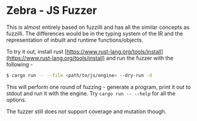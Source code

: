 # Zebra - JS Fuzzer

This is almost entirely based on fuzzilli and has all the similar concepts as
fuzzilli. The differences would be in the typing system of the IR and the
representation of inbuilt and runtime functions/objects.

To try it out, install rust
[https://www.rust-lang.org/tools/install](https://www.rust-lang.org/tools/install)
and run the fuzzer with the following - 

```sh
$ cargo run -- --file <path/to/js/engine> --dry-run -d
```

This will perform one round of fuzzing - generate a program, print it out to
stdout and run it with the engine. Try `cargo run -- --help` for all the
options.

The fuzzer still does not support coverage and mutation though.
